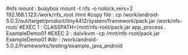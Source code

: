 #nfs mount  : busybox mount -t nfs -o nolock,vers=2 192.168.1.123:/work/nfs_root /mnt
#copy file  : cp /work/android-5.0.2/out/target/product/tiny4412/system/framework/pack.jar /work/nfs-root/
#EXEC 1	    : CLASSPATH=/mnt/nfs-root/pack.jar app_process . ExampleDemo01
#EXEC 2     : dalvikvm -cp /mnt/nfs-root/pack.jar ExampleDemo01 
#dir        : /work/android-5.0.2/frameworks/testing/example_java_android
